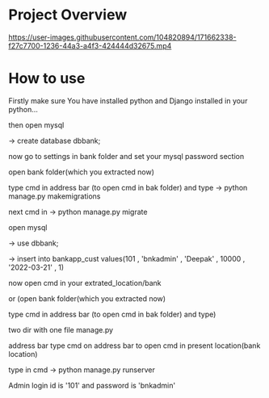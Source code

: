 # Project Overview

https://user-images.githubusercontent.com/104820894/171662338-f27c7700-1236-44a3-a4f3-424444d32675.mp4


# How to use

Firstly make sure You have installed python and Django installed in your python...

then open mysql

-> create database dbbank;

now go to settings in bank folder and set your mysql password section

open bank folder(which you extracted now)

type cmd in address bar (to open cmd in bak folder) and type -> python manage.py makemigrations

next cmd in -> python manage.py migrate

open mysql

-> use dbbank;

-> insert into bankapp_cust values(101 , 'bnkadmin' , 'Deepak' , 10000 , '2022-03-21' , 1)

now open cmd in your extrated_location/bank

or (open bank folder(which you extracted now)

type cmd in address bar (to open cmd in bak folder) and type)

two dir with one file manage.py

address bar type cmd on address bar to open cmd in present location(bank location)

type in cmd -> python manage.py runserver


Admin login id is '101' and password is 'bnkadmin'
